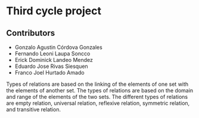 # Third cycle project
## Contributors 
- Gonzalo Agustin Córdova Gonzales 
- Fernando Leoni Laupa Soncco 
- Erick Dominick Landeo Mendez 
- Eduardo Jose Rivas Siesquen 
- Franco Joel Hurtado Amado 


Types of relations are based on the linking of the elements of one set with the elements of another set. The types of relations are based on the domain and range of the elements of the two sets. The different types of relations are empty relation, universal relation, reflexive relation, symmetric relation, and transitive relation.
